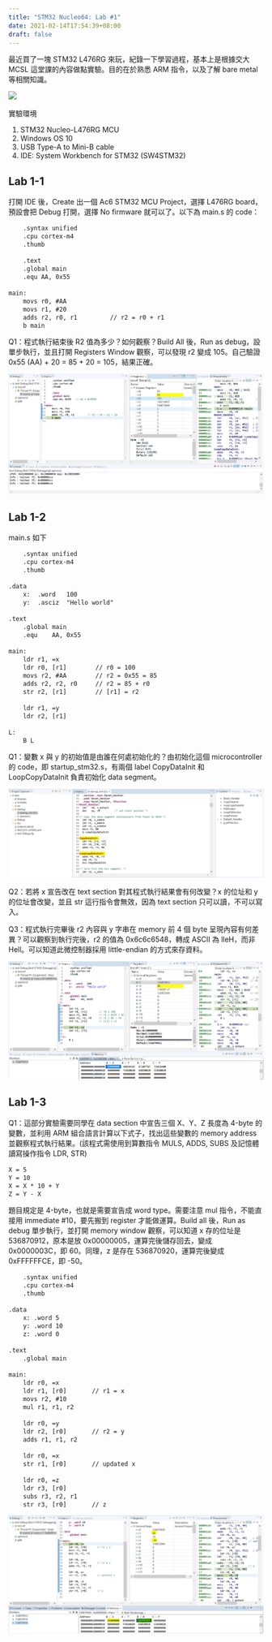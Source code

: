 ```yaml
---
title: "STM32 Nucleo64: Lab #1"
date: 2021-02-14T17:54:39+08:00
draft: false
---
```


最近買了一塊 STM32 L476RG 來玩，紀錄一下學習過程，基本上是根據交大 MCSL 這堂課的內容做點實驗。目的在於熟悉 ARM 指令，以及了解 bare metal 等相關知識。

![](https://www.st.com/bin/ecommerce/api/image.PF261636.en.feature-description-include-personalized-no-cpn-medium.jpg)

實驗環境

1. STM32 Nucleo-L476RG MCU 
2. Windows OS 10 
3. USB Type-A to Mini-B cable
4. IDE: System Workbench for STM32 (SW4STM32)



## Lab 1-1

打開 IDE 後，Create 出一個 Ac6 STM32 MCU Project，選擇 L476RG board，預設會把 Debug 打開，選擇 No firmware 就可以了。以下為 main.s 的 code：

```
	.syntax unified 
	.cpu cortex-m4
	.thumb 

	.text 
	.global main 
	.equ AA, 0x55 	

main: 
	movs r0, #AA
	movs r1, #20 	
	adds r2, r0, r1 		// r2 = r0 + r1
	b main 
```

Q1：程式執行結束後 R2 值為多少？如何觀察？Build All 後，Run as debug，設單步執行，並且打開 Registers Window 觀察，可以發現 r2 變成 105。自己驗證 0x55 (AA) + 20 = 85 + 20 = 105，結果正確。

![](https://github.com/chuang76/image/blob/master/lab01-p1.PNG?raw=true)



## Lab 1-2

main.s 如下

```
	.syntax unified 
	.cpu cortex-m4 
	.thumb 

.data
	x:	.word	100 
	y:	.asciz	"Hello world"

.text
	.global main 
	.equ	AA, 0x55 

main: 
	ldr r1, =x 
	ldr r0, [r1]        // r0 = 100
	movs r2, #AA        // r2 = 0x55 = 85 
	adds r2, r2, r0     // r2 = 85 + r0 
	str r2, [r1]        // [r1] = r2 

	ldr r1, =y 
	ldr r2, [r1]

L:
	B L  
```

Q1：變數 x 與 y 的初始值是由誰在何處初始化的？由初始化這個 microcontroller 的 code，即 startup_stm32.s，有兩個 label CopyDataInit 和 LoopCopyDataInit 負責初始化 data segment。

![](https://github.com/chuang76/image/blob/master/lab01-p5.PNG?raw=true)

Q2：若將 x 宣告改在 text section 對其程式執行結果會有何改變？x 的位址和 y 的位址會改變，並且 str 這行指令會無效，因為 text section 只可以讀，不可以寫入。

Q3：程式執行完畢後 r2 內容與 y 字串在 memory 前 4 個 byte 呈現內容有何差異？可以觀察到執行完後，r2 的值為 0x6c6c6548，轉成 ASCII 為 lleH，而非 Hell。可以知道此微控制器採用 little-endian 的方式來存資料。

![](https://github.com/chuang76/image/blob/master/lab01-p4.PNG?raw=true)



## Lab 1-3

Q1：這部分實驗需要同學在 data section 中宣告三個 X、Y、Z 長度為 4-byte 的變數，並利用 ARM 組合語言計算以下式子，找出這些變數的 memory address 並觀察程式執行結果。(該程式需使用到算數指令 MULS, ADDS, SUBS 及記憶體讀寫操作指令 LDR, STR)

```
X = 5
Y = 10
X = X * 10 + Y
Z = Y - X 
```

題目規定是 4-byte，也就是需要宣告成 word type。需要注意 mul 指令，不能直接用 immediate #10，要先搬到 register 才能做運算。Build all 後，Run as debug 單步執行，並打開 memory window 觀察，可以知道 x 存的位址是 536870912，原本是放 0x00000005，運算完後儲存回去，變成 0x0000003C，即 60。同理，z 是存在 536870920，運算完後變成 0xFFFFFFCE，即 -50。

```
	.syntax unified
	.cpu cortex-m4
	.thumb

.data
	x: .word 5
	y: .word 10
	z: .word 0

.text
	.global main

main:
	ldr r0, =x
	ldr r1, [r0]       // r1 = x
	movs r2, #10
	mul r1, r1, r2

	ldr r0, =y
	ldr r2, [r0]       // r2 = y
	adds r1, r1, r2

	ldr r0, =x
	str r1, [r0]	   // updated x

	ldr r0, =z
	ldr r3, [r0]
	subs r3, r2, r1
	str r3, [r0]	   // z
```

![](https://github.com/chuang76/image/blob/master/lab01-p6.PNG?raw=true)